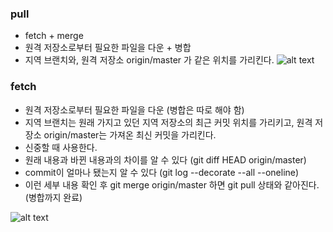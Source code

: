 ### pull
- fetch + merge
- 원격 저장소로부터 필요한 파일을 다운 + 병합
- 지역 브랜치와, 원격 저장소 origin/master 가 같은 위치를 가리킨다.
![alt text](https://t1.daumcdn.net/cfile/tistory/99C3F4425C4FE3ED2B)

### fetch
- 원격 저장소로부터 필요한 파일을 다운 (병합은 따로 해야 함)
- 지역 브랜치는 원래 가지고 있던 지역 저장소의 최근 커밋 위치를 가리키고, 원격 저장소 origin/master는 가져온 최신 커밋을 가리킨다.
- 신중할 때 사용한다.
- 원래 내용과 바뀐 내용과의 차이를 알 수 있다 (git diff HEAD origin/master)
- commit이 얼마나 됐는지 알 수 있다 (git log --decorate --all --oneline)
- 이런 세부 내용 확인 후 git merge origin/master 하면 git pull 상태와 같아진다. (병합까지 완료)

![alt text](https://t1.daumcdn.net/cfile/tistory/994575425C4FE3ED26)